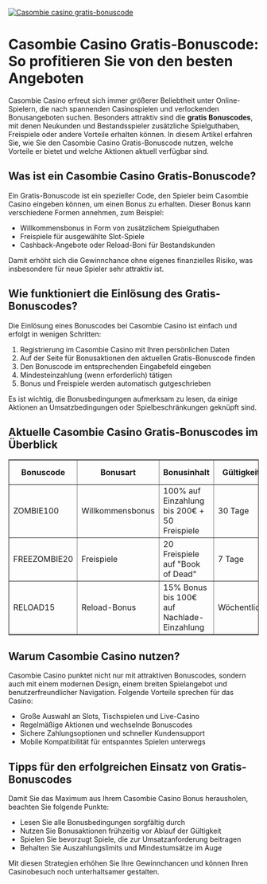 [![Casombie casino gratis-bonuscode](https://123-caf.pages.dev/gitsignup.png)](https://vrmoo.ru/Bt82HjjY)

<h1>Casombie Casino Gratis-Bonuscode: So profitieren Sie von den besten Angeboten</h1>  <p>Casombie Casino erfreut sich immer größerer Beliebtheit unter Online-Spielern, die nach spannenden Casinospielen und verlockenden Bonusangeboten suchen. Besonders attraktiv sind die <strong>gratis Bonuscodes</strong>, mit denen Neukunden und Bestandsspieler zusätzliche Spielguthaben, Freispiele oder andere Vorteile erhalten können. In diesem Artikel erfahren Sie, wie Sie den Casombie Casino Gratis-Bonuscode nutzen, welche Vorteile er bietet und welche Aktionen aktuell verfügbar sind.</p>  <h2>Was ist ein Casombie Casino Gratis-Bonuscode?</h2>  <p>Ein Gratis-Bonuscode ist ein spezieller Code, den Spieler beim Casombie Casino eingeben können, um einen Bonus zu erhalten. Dieser Bonus kann verschiedene Formen annehmen, zum Beispiel:</p>  <ul>   <li>Willkommensbonus in Form von zusätzlichem Spielguthaben</li>   <li>Freispiele für ausgewählte Slot-Spiele</li>   <li>Cashback-Angebote oder Reload-Boni für Bestandskunden</li> </ul>  <p>Damit erhöht sich die Gewinnchance ohne eigenes finanzielles Risiko, was insbesondere für neue Spieler sehr attraktiv ist.</p>  <h2>Wie funktioniert die Einlösung des Gratis-Bonuscodes?</h2>  <p>Die Einlösung eines Bonuscodes bei Casombie Casino ist einfach und erfolgt in wenigen Schritten:</p>  <ol>   <li>Registrierung im Casombie Casino mit Ihren persönlichen Daten</li>   <li>Auf der Seite für Bonusaktionen den aktuellen Gratis-Bonuscode finden</li>   <li>Den Bonuscode im entsprechenden Eingabefeld eingeben</li>   <li>Mindesteinzahlung (wenn erforderlich) tätigen</li>   <li>Bonus und Freispiele werden automatisch gutgeschrieben</li> </ol>  <p>Es ist wichtig, die Bonusbedingungen aufmerksam zu lesen, da einige Aktionen an Umsatzbedingungen oder Spielbeschränkungen geknüpft sind.</p>  <h2>Aktuelle Casombie Casino Gratis-Bonuscodes im Überblick</h2>  <table border="1" cellpadding="8" cellspacing="0" style="border-collapse: collapse; width: 100%;">   <thead>     <tr>       <th>Bonuscode</th>       <th>Bonusart</th>       <th>Bonusinhalt</th>       <th>Gültigkeit</th>       <th>Wichtige Bedingungen</th>     </tr>   </thead>   <tbody>     <tr>       <td>ZOMBIE100</td>       <td>Willkommensbonus</td>       <td>100% auf Einzahlung bis 200€ + 50 Freispiele</td>       <td>30 Tage</td>       <td>35-facher Umsatz des Bonus</td>     </tr>     <tr>       <td>FREEZOMBIE20</td>       <td>Freispiele</td>       <td>20 Freispiele auf "Book of Dead"</td>       <td>7 Tage</td>       <td>Nur für neue Spieler, keine Einzahlung nötig</td>     </tr>     <tr>       <td>RELOAD15</td>       <td>Reload-Bonus</td>       <td>15% Bonus bis 100€ auf Nachlade-Einzahlung</td>       <td>Wöchentlich</td>       <td>Mindesteinzahlung 20€, 25x Umsatz</td>     </tr>   </tbody> </table>  <h2>Warum Casombie Casino nutzen?</h2>  <p>Casombie Casino punktet nicht nur mit attraktiven Bonuscodes, sondern auch mit einem modernen Design, einem breiten Spielangebot und benutzerfreundlicher Navigation. Folgende Vorteile sprechen für das Casino:</p>  <ul>   <li>Große Auswahl an Slots, Tischspielen und Live-Casino</li>   <li>Regelmäßige Aktionen und wechselnde Bonuscodes</li>   <li>Sichere Zahlungsoptionen und schneller Kundensupport</li>   <li>Mobile Kompatibilität für entspanntes Spielen unterwegs</li> </ul>  <h2>Tipps für den erfolgreichen Einsatz von Gratis-Bonuscodes</h2>  <p>Damit Sie das Maximum aus Ihrem Casombie Casino Bonus herausholen, beachten Sie folgende Punkte:</p>  <ul>   <li>Lesen Sie alle Bonusbedingungen sorgfältig durch</li>   <li>Nutzen Sie Bonusaktionen frühzeitig vor Ablauf der Gültigkeit</li>   <li>Spielen Sie bevorzugt Spiele, die zur Umsatzanforderung beitragen</li>   <li>Behalten Sie Auszahlungslimits und Mindestumsätze im Auge</li> </ul>  <p>Mit diesen Strategien erhöhen Sie Ihre Gewinnchancen und können Ihren Casinobesuch noch unterhaltsamer gestalten.</p>